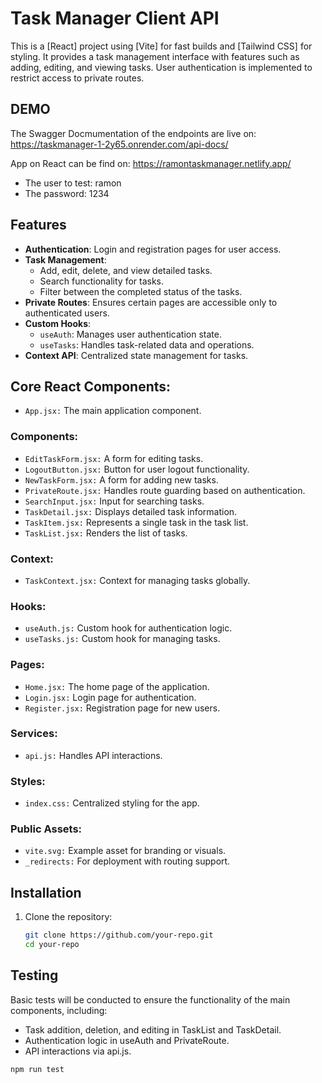 # Task Manager Client API

This is a [React] project using [Vite] for fast builds and [Tailwind CSS] for styling. It provides a task management interface with features such as adding, editing, and viewing tasks. User authentication is implemented to restrict access to private routes.

## **DEMO**
The Swagger Docmumentation of the endpoints are live on: 
https://taskmanager-1-2y65.onrender.com/api-docs/

App on React can be find on:
https://ramontaskmanager.netlify.app/

- The user to test: ramon
- The password: 1234

## Features

- **Authentication**: Login and registration pages for user access.
- **Task Management**:
  - Add, edit, delete, and view detailed tasks.
  - Search functionality for tasks.
  - Filter between the completed status of the tasks.
- **Private Routes**: Ensures certain pages are accessible only to authenticated users.
- **Custom Hooks**:
  - `useAuth`: Manages user authentication state.
  - `useTasks`: Handles task-related data and operations.
- **Context API**: Centralized state management for tasks.

## Core React Components:

- `App.jsx:` The main application component.

### Components:
- `EditTaskForm.jsx:` A form for editing tasks.
- `LogoutButton.jsx:` Button for user logout functionality.
- `NewTaskForm.jsx:` A form for adding new tasks.
- `PrivateRoute.jsx:` Handles route guarding based on authentication.
- `SearchInput.jsx:` Input for searching tasks.
- `TaskDetail.jsx:` Displays detailed task information.
- `TaskItem.jsx:` Represents a single task in the task list.
- `TaskList.jsx:` Renders the list of tasks.

### Context:
- `TaskContext.jsx:` Context for managing tasks globally.

### Hooks:
- `useAuth.js:` Custom hook for authentication logic.
- `useTasks.js:` Custom hook for managing tasks.

### Pages:

- `Home.jsx:` The home page of the application.
- `Login.jsx:` Login page for authentication.
- `Register.jsx:` Registration page for new users.

### Services:

- `api.js:` Handles API interactions.

### Styles:

- `index.css:` Centralized styling for the app.

### Public Assets:

- `vite.svg:` Example asset for branding or visuals.
- `_redirects:` For deployment with routing support.

## Installation

1. Clone the repository:
   ```bash
   git clone https://github.com/your-repo.git
   cd your-repo
   ````
   
## Testing
Basic tests will be conducted to ensure the functionality of the main components, including:

- Task addition, deletion, and editing in TaskList and TaskDetail.
- Authentication logic in useAuth and PrivateRoute.
- API interactions via api.js.

````bash
npm run test
````






